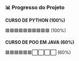 ### 📊 Progresso do Projeto

**CURSO DE PYTHON (100%)**

🟩🟩🟩🟩🟩🟩🟩🟩🟩🟩 (100%)

**CURSO DE POO EM JAVA (60%)**

🟩🟩🟩🟩🟩🟩⬜⬜⬜⬜ (60%)